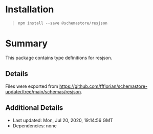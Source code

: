 # Installation
> `npm install --save @schemastore/resjson`

# Summary
This package contains type definitions for resjson.

## Details
Files were exported from https://github.com/ffflorian/schemastore-updater/tree/main/schemas/resjson.

## Additional Details
* Last updated: Mon, Jul 20, 2020, 19:14:56 GMT
* Dependencies: none
